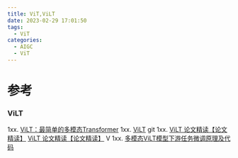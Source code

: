 ```yaml
---
title: ViT,ViLT
date: 2023-02-29 17:01:50
tags:
  - ViT
categories:
  - AIGC  
  - ViT
---
```


<p></p>
<!-- more -->


# 参考
### ViLT
1xx. [ViLT：最简单的多模态Transformer](https://zhuanlan.zhihu.com/p/369733979)
1xx. [ViLT](https://github.com/dandelin/vilt) git
1xx. [ViLT 论文精读【论文精读】](https://blog.csdn.net/qq_42030496/article/details/134641704)
   [ViLT 论文精读【论文精读】](https://www.bilibili.com/video/BV14r4y1j74y/) V
1xx. [多模态ViLT模型下游任务微调原理及代码](https://blog.csdn.net/m0_56722835/article/details/125071550)